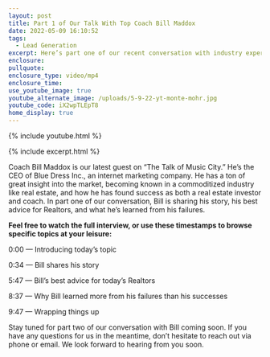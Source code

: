 ```yaml
---
layout: post
title: Part 1 of Our Talk With Top Coach Bill Maddox
date: 2022-05-09 16:10:52
tags:
  - Lead Generation
excerpt: Here’s part one of our recent conversation with industry expert Bill Maddox
enclosure:
pullquote:
enclosure_type: video/mp4
enclosure_time:
use_youtube_image: true
youtube_alternate_image: /uploads/5-9-22-yt-monte-mohr.jpg
youtube_code: iX2wpTLEpT8
home_display: true
---
```

{% include youtube.html %}

{% include excerpt.html %}

Coach Bill Maddox is our latest guest on “The Talk of Music City.” He’s the CEO of Blue Dress Inc., an internet marketing company. He has a ton of great insight into the market, becoming known in a commoditized industry like real estate, and how he has found success as both a real estate investor and coach. In part one of our conversation, Bill is sharing his story, his best advice for Realtors, and what he’s learned from his failures.

**Feel free to watch the full interview, or use these timestamps to browse specific topics at your leisure:**

0:00 — Introducing today’s topic

0:34 — Bill shares his story

5:47 — Bill’s best advice for today’s Realtors

8:37 — Why Bill learned more from his failures than his successes

9:47 — Wrapping things up

Stay tuned for part two of our conversation with Bill coming soon. If you have any questions for us in the meantime, don’t hesitate to reach out via phone or email. We look forward to hearing from you soon.
